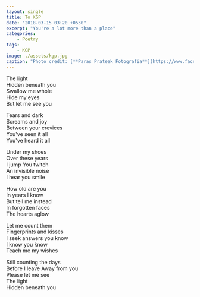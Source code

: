 ```yaml
---
layout: single
title: To KGP
date: "2018-03-15 03:20 +0530"
excerpt: "You're a lot more than a place"
categories:
    - Poetry
tags:
    - KGP
image: ./assets/kgp.jpg
caption: "Photo credit: [**Paras Prateek Fotografia**](https://www.facebook.com/parasprateekfotografia/)"
---
```


The light  
Hidden beneath you  
Swallow me whole  
Hide my eyes  
But let me see you

Tears and dark  
Screams and joy  
Between your crevices  
You've seen it all  
You've heard it all

Under my shoes  
Over these years  
I jump You twitch  
An invisible noise  
I hear you smile

How old are you  
In years I know  
But tell me instead  
In forgotten faces  
The hearts aglow

Let me count them  
Fingerprints and kisses  
I seek answers you know  
I know you know  
Teach me my wishes

Still counting the days  
Before I leave Away from you  
Please let me see  
The light  
Hidden beneath you
